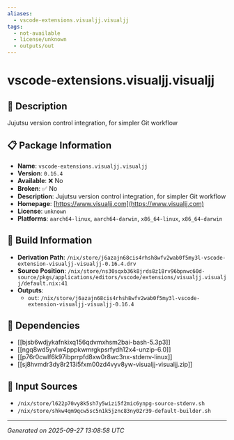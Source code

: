 ```yaml
---
aliases:
  - vscode-extensions.visualjj.visualjj
tags:
  - not-available
  - license/unknown
  - outputs/out
---
```


# vscode-extensions.visualjj.visualjj

## 📝 Description

Jujutsu version control integration, for simpler Git workflow

## 📋 Package Information

- **Name**: `vscode-extensions.visualjj.visualjj`
- **Version**: `0.16.4`
- **Available**: ❌ No
- **Broken**: ✅ No
- **Description**: Jujutsu version control integration, for simpler Git workflow
- **Homepage**: [https://www.visualjj.com](https://www.visualjj.com)
- **License**: `unknown`
- **Platforms**: `aarch64-linux`, `aarch64-darwin`, `x86_64-linux`, `x86_64-darwin`

## 🔧 Build Information

- **Derivation Path**: `/nix/store/j6azajn68cis4rhsh8wfv2wab0f5my3l-vscode-extension-visualjj-visualjj-0.16.4.drv`
- **Source Position**: `/nix/store/ns30sqxb36k8jrds8z18rv96bpnwc60d-source/pkgs/applications/editors/vscode/extensions/visualjj.visualjj/default.nix:41`
- **Outputs**:
  - `out`:  `/nix/store/j6azajn68cis4rhsh8wfv2wab0f5my3l-vscode-extension-visualjj-visualjj-0.16.4`

## 🔗 Dependencies

- [[bjsb6wdjykafnkixq156qdvmxhsm2bai-bash-5.3p3]]
- [[ngq8wd5yvlw4pppkwmrgkpsrfydh12x4-unzip-6.0]]
- [[p76r0cwlf6k97ibprrpfd8xw0r8wc3nx-stdenv-linux]]
- [[sj8hvmdr3dy8r213i5fxm00zd4vyv8yw-visualjj-visualjj.zip]]

## 📁 Input Sources

- `/nix/store/l622p70vy8k5sh7y5wizi5f2mic6ynpg-source-stdenv.sh`
- `/nix/store/shkw4qm9qcw5sc5n1k5jznc83ny02r39-default-builder.sh`

---
*Generated on 2025-09-27 13:08:58 UTC*
